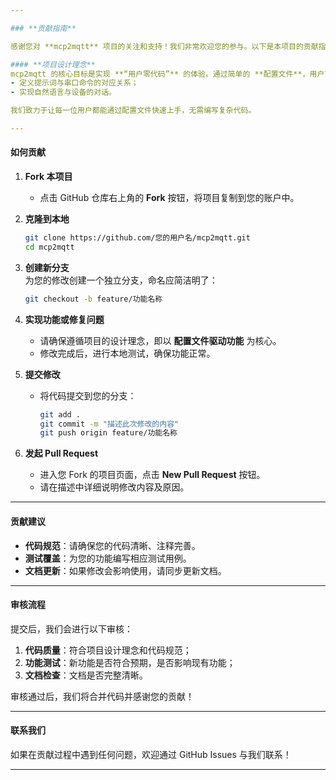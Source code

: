 ```yaml
---

### **贡献指南**  

感谢您对 **mcp2mqtt** 项目的关注和支持！我们非常欢迎您的参与。以下是本项目的贡献指南，旨在帮助您快速上手并与我们合作。  

#### **项目设计理念**  
mcp2mqtt 的核心目标是实现 **“用户零代码”** 的体验。通过简单的 **配置文件**，用户可以：  
- 定义提示词与串口命令的对应关系；  
- 实现自然语言与设备的对话。  

我们致力于让每一位用户都能通过配置文件快速上手，无需编写复杂代码。  

---
```


#### **如何贡献**  

1. **Fork 本项目**  
   - 点击 GitHub 仓库右上角的 **Fork** 按钮，将项目复制到您的账户中。  

2. **克隆到本地**  
   ```bash
   git clone https://github.com/您的用户名/mcp2mqtt.git
   cd mcp2mqtt
   ```  

3. **创建新分支**  
   为您的修改创建一个独立分支，命名应简洁明了：  
   ```bash
   git checkout -b feature/功能名称
   ```  

4. **实现功能或修复问题**  
   - 请确保遵循项目的设计理念，即以 **配置文件驱动功能** 为核心。  
   - 修改完成后，进行本地测试，确保功能正常。  

5. **提交修改**  
   - 将代码提交到您的分支：  
     ```bash
     git add .
     git commit -m "描述此次修改的内容"
     git push origin feature/功能名称
     ```  

6. **发起 Pull Request**  
   - 进入您 Fork 的项目页面，点击 **New Pull Request** 按钮。  
   - 请在描述中详细说明修改内容及原因。  

---

#### **贡献建议**  

- **代码规范**：请确保您的代码清晰、注释完善。  
- **测试覆盖**：为您的功能编写相应测试用例。  
- **文档更新**：如果修改会影响使用，请同步更新文档。  

---

#### **审核流程**  
提交后，我们会进行以下审核：  
1. **代码质量**：符合项目设计理念和代码规范；  
2. **功能测试**：新功能是否符合预期，是否影响现有功能；  
3. **文档检查**：文档是否完整清晰。  

审核通过后，我们将合并代码并感谢您的贡献！  

---

#### **联系我们**  
如果在贡献过程中遇到任何问题，欢迎通过 GitHub Issues 与我们联系！  

---